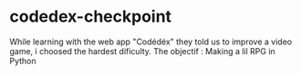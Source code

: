 # codedex-checkpoint
While learning with the web app "Codédéx" they told us to improve a video game, i choosed the hardest dificulty. The objectif : Making a lil RPG in Python 
